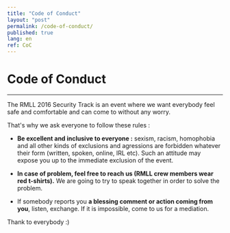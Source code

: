 ```yaml
---
title: "Code of Conduct"
layout: "post"
permalink: /code-of-conduct/
published: true
lang: en
ref: CoC
---
```

# Code of Conduct 

---

The RMLL 2016 Security Track is an event where we want everybody feel safe and comfortable and can come to without any worry.

That's why we ask everyone to follow these rules :

* <b>Be excellent and inclusive to everyone :</b> sexism, racism, homophobia and all other kinds of exclusions and agressions are forbidden whatever their form (written, spoken, online, IRL etc). Such an attitude may expose you up to the immediate exclusion of the event.  

* <b>In case of problem, feel free to reach us (RMLL crew members wear red t-shirts).</b> We are going to try to speak together in order to solve the problem.  

* If somebody reports you <b>a blessing comment or action coming from you</b>, listen, exchange. If it is impossible, come to us for a mediation.     

Thank to everybody :)


